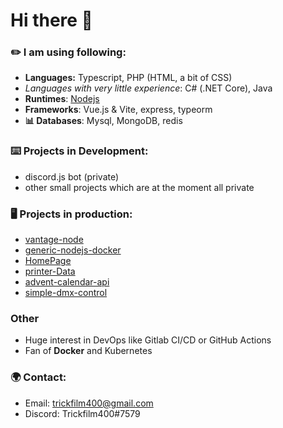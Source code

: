 # Hi there 👋

### ✏️ I am using following:
- **Languages:** Typescript, PHP (HTML, a bit of CSS)
- _Languages with very little experience_: C# (.NET Core), Java
- **Runtimes**: [Nodejs](https://nodejs.org/en/)
- **Frameworks**: Vue.js & Vite, express, typeorm
- **📊 Databases**: Mysql, MongoDB, redis

### ⌨️ Projects in Development:
- discord.js bot (private)
- other small projects which are at the moment all private

### 🖥️ Projects in production:
- [vantage-node](https://github.com/trickfilm400/vantage-node)
- [generic-nodejs-docker](https://github.com/trickfilm400/generic-nodejs-docker)
- [HomePage](https://github.com/trickfilm400/homepage)
- [printer-Data](https://github.com/Trickfilm400/printer-data)
- [advent-calendar-api](https://github.com/Trickfilm400/advent-calendar-api)
- [simple-dmx-control](https://github.com/Trickfilm400/simple-dmx-control)

### Other
- Huge interest in DevOps like Gitlab CI/CD or GitHub Actions
- Fan of **Docker** and Kubernetes

### 🌍 Contact:
- Email: trickfilm400@gmail.com
- Discord: Trickfilm400#7579
